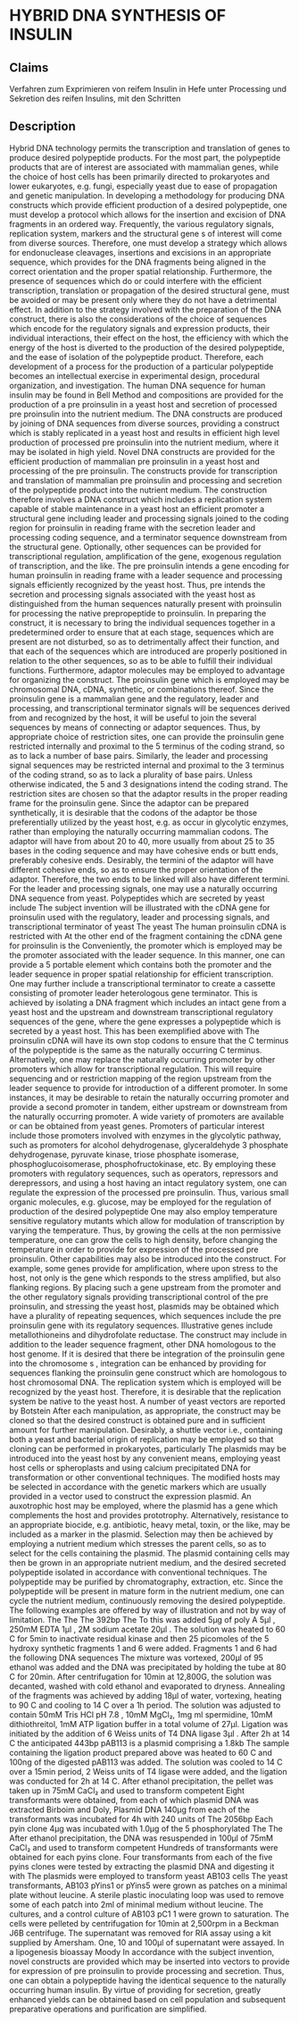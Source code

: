 # HYBRID DNA SYNTHESIS OF INSULIN

## Claims
Verfahren zum Exprimieren von reifem Insulin in Hefe unter Processing und Sekretion des reifen Insulins, mit den Schritten

## Description
Hybrid DNA technology permits the transcription and translation of genes to produce desired polypeptide products. For the most part, the polypeptide products that are of interest are associated with mammalian genes, while the choice of host cells has been primarily directed to prokaryotes and lower eukaryotes, e.g. fungi, especially yeast due to ease of propagation and genetic manipulation. In developing a methodology for producing DNA constructs which provide efficient production of a desired polypeptide, one must develop a protocol which allows for the insertion and excision of DNA fragments in an ordered way. Frequently, the various regulatory signals, replication system, markers and the structural gene s of interest will come from diverse sources. Therefore, one must develop a strategy which allows for endonuclease cleavages, insertions and excisions in an appropriate sequence, which provides for the DNA fragments being aligned in the correct orientation and the proper spatial relationship. Furthermore, the presence of sequences which do or could interfere with the efficient transcription, translation or propagation of the desired structural gene, must be avoided or may be present only where they do not have a detrimental effect. In addition to the strategy involved with the preparation of the DNA construct, there is also the considerations of the choice of sequences which encode for the regulatory signals and expression products, their individual interactions, their effect on the host, the efficiency with which the energy of the host is diverted to the production of the desired polypeptide, and the ease of isolation of the polypeptide product. Therefore, each development of a process for the production of a particular polypeptide becomes an intellectual exercise in experimental design, procedural organization, and investigation. The human DNA sequence for human insulin may be found in Bell Method and compositions are provided for the production of a pre proinsulin in a yeast host and secretion of processed pre proinsulin into the nutrient medium. The DNA constructs are produced by joining of DNA sequences from diverse sources, providing a construct which is stably replicated in a yeast host and results in efficient high level production of processed pre proinsulin into the nutrient medium, where it may be isolated in high yield. Novel DNA constructs are provided for the efficient production of mammalian pre proinsulin in a yeast host and processing of the pre proinsulin. The constructs provide for transcription and translation of mammalian pre proinsulin and processing and secretion of the polypeptide product into the nutrient medium. The construction therefore involves a DNA construct which includes a replication system capable of stable maintenance in a yeast host an efficient promoter a structural gene including leader and processing signals joined to the coding region for proinsulin in reading frame with the secretion leader and processing coding sequence, and a terminator sequence downstream from the structural gene. Optionally, other sequences can be provided for transcriptional regulation, amplification of the gene, exogenous regulation of transcription, and the like. The pre proinsulin intends a gene encoding for human proinsulin in reading frame with a leader sequence and processing signals efficiently recognized by the yeast host. Thus, pre intends the secretion and processing signals associated with the yeast host as distinguished from the human sequences naturally present with proinsulin for processing the native prepropeptide to proinsulin. In preparing the construct, it is necessary to bring the individual sequences together in a predetermined order to ensure that at each stage, sequences which are present are not disturbed, so as to detrimentally affect their function, and that each of the sequences which are introduced are properly positioned in relation to the other sequences, so as to be able to fulfill their individual functions. Furthermore, adaptor molecules may be employed to advantage for organizing the construct. The proinsulin gene which is employed may be chromosomal DNA, cDNA, synthetic, or combinations thereof. Since the proinsulin gene is a mammalian gene and the regulatory, leader and processing, and transcriptional terminator signals will be sequences derived from and recognized by the host, it will be useful to join the several sequences by means of connecting or adaptor sequences. Thus, by appropriate choice of restriction sites, one can provide the proinsulin gene restricted internally and proximal to the 5 terminus of the coding strand, so as to lack a number of base pairs. Similarly, the leader and processing signal sequences may be restricted internal and proximal to the 3 terminus of the coding strand, so as to lack a plurality of base pairs. Unless otherwise indicated, the 5 and 3 designations intend the coding strand. The restriction sites are chosen so that the adaptor results in the proper reading frame for the proinsulin gene. Since the adaptor can be prepared synthetically, it is desirable that the codons of the adaptor be those preferentially utilized by the yeast host, e.g. as occur in glycolytic enzymes, rather than employing the naturally occurring mammalian codons. The adaptor will have from about 20 to 40, more usually from about 25 to 35 bases in the coding sequence and may have cohesive ends or butt ends, preferably cohesive ends. Desirably, the termini of the adaptor will have different cohesive ends, so as to ensure the proper orientation of the adaptor. Therefore, the two ends to be linked will also have different termini. For the leader and processing signals, one may use a naturally occurring DNA sequence from yeast. Polypeptides which are secreted by yeast include The subject invention will be illustrated with the cDNA gene for proinsulin used with the regulatory, leader and processing signals, and transcriptional terminator of yeast The yeast The human proinsulin cDNA is restricted with At the other end of the fragment containing the cDNA gene for proinsulin is the Conveniently, the promoter which is employed may be the promoter associated with the leader sequence. In this manner, one can provide a 5 portable element which contains both the promoter and the leader sequence in proper spatial relationship for efficient transcription. One may further include a transcriptional terminator to create a cassette consisting of promoter leader heterologous gene terminator. This is achieved by isolating a DNA fragment which includes an intact gene from a yeast host and the upstream and downstream transcriptional regulatory sequences of the gene, where the gene expresses a polypeptide which is secreted by a yeast host. This has been exemplified above with The proinsulin cDNA will have its own stop codons to ensure that the C terminus of the polypeptide is the same as the naturally occurring C terminus. Alternatively, one may replace the naturally occurring promoter by other promoters which allow for transcriptional regulation. This will require sequencing and or restriction mapping of the region upstream from the leader sequence to provide for introduction of a different promoter. In some instances, it may be desirable to retain the naturally occurring promoter and provide a second promoter in tandem, either upstream or downstream from the naturally occurring promoter. A wide variety of promoters are available or can be obtained from yeast genes. Promoters of particular interest include those promoters involved with enzymes in the glycolytic pathway, such as promoters for alcohol dehydrogenase, glyceraldehyde 3 phosphate dehydrogenase, pyruvate kinase, triose phosphate isomerase, phosphoglucoisomerase, phosphofructokinase, etc. By employing these promoters with regulatory sequences, such as operators, repressors and derepressors, and using a host having an intact regulatory system, one can regulate the expression of the processed pre proinsulin. Thus, various small organic molecules, e.g. glucose, may be employed for the regulation of production of the desired polypeptide One may also employ temperature sensitive regulatory mutants which allow for modulation of transcription by varying the temperature. Thus, by growing the cells at the non permissive temperature, one can grow the cells to high density, before changing the temperature in order to provide for expression of the processed pre proinsulin. Other capabilities may also be introduced into the construct. For example, some genes provide for amplification, where upon stress to the host, not only is the gene which responds to the stress amplified, but also flanking regions. By placing such a gene upstream from the promoter and the other regulatory signals providing transcriptional control of the pre proinsulin, and stressing the yeast host, plasmids may be obtained which have a plurality of repeating sequences, which sequences include the pre proinsulin gene with its regulatory sequences. Illustrative genes include metallothioneins and dihydrofolate reductase. The construct may include in addition to the leader sequence fragment, other DNA homologous to the host genome. If it is desired that there be integration of the proinsulin gene into the chromosome s , integration can be enhanced by providing for sequences flanking the proinsulin gene construct which are homologous to host chromosomal DNA. The replication system which is employed will be recognized by the yeast host. Therefore, it is desirable that the replication system be native to the yeast host. A number of yeast vectors are reported by Botstein After each manipulation, as appropriate, the construct may be cloned so that the desired construct is obtained pure and in sufficient amount for further manipulation. Desirably, a shuttle vector i.e., containing both a yeast and bacterial origin of replication may be employed so that cloning can be performed in prokaryotes, particularly The plasmids may be introduced into the yeast host by any convenient means, employing yeast host cells or spheroplasts and using calcium precipitated DNA for transformation or other conventional techniques. The modified hosts may be selected in accordance with the genetic markers which are usually provided in a vector used to construct the expression plasmid. An auxotrophic host may be employed, where the plasmid has a gene which complements the host and provides prototrophy. Alternatively, resistance to an appropriate biocide, e.g. antibiotic, heavy metal, toxin, or the like, may be included as a marker in the plasmid. Selection may then be achieved by employing a nutrient medium which stresses the parent cells, so as to select for the cells containing the plasmid. The plasmid containing cells may then be grown in an appropriate nutrient medium, and the desired secreted polypeptide isolated in accordance with conventional techniques. The polypeptide may be purified by chromatography, extraction, etc. Since the polypeptide will be present in mature form in the nutrient medium, one can cycle the nutrient medium, continuously removing the desired polypeptide. The following examples are offered by way of illustration and not by way of limitation. The The The 392bp The To this was added 5µg of poly A 5µl , 250mM EDTA 1µl , 2M sodium acetate 20µl . The solution was heated to 60 C for 5min to inactivate residual kinase and then 25 picomoles of the 5 hydroxy synthetic fragments 1 and 6 were added. Fragments 1 and 6 had the following DNA sequences The mixture was vortexed, 200µl of 95 ethanol was added and the DNA was precipitated by holding the tube at 80 C for 20min. After centrifugation for 10min at 12,800G, the solution was decanted, washed with cold ethanol and evaporated to dryness. Annealing of the fragments was achieved by adding 18µl of water, vortexing, heating to 90 C and cooling to 14 C over a 1h period. The solution was adjusted to contain 50mM Tris HCl pH 7.8 , 10mM MgCl₂, 1mg ml spermidine, 10mM dithiothreitol, 1mM ATP ligation buffer in a total volume of 27µl. Ligation was initiated by the addition of 6 Weiss units of T4 DNA ligase 3µl . After 2h at 14 C the anticipated 443bp pAB113 is a plasmid comprising a 1.8kb The sample containing the ligation product prepared above was heated to 60 C and 100ng of the digested pAB113 was added. The solution was cooled to 14 C over a 15min period, 2 Weiss units of T4 ligase were added, and the ligation was conducted for 2h at 14 C. After ethanol precipitation, the pellet was taken up in 75mM CaCl₂ and used to transform competent Eight transformants were obtained, from each of which plasmid DNA was extracted Birboim and Doly, Plasmid DNA 140µg from each of the transformants was incubated for 4h with 240 units of The 2056bp Each pyin clone 4µg was incubated with 1.0µg of the 5 phosphorylated The The After ethanol precipitation, the DNA was resuspended in 100µl of 75mM CaCl₂ and used to transform competent Hundreds of transformants were obtained for each pyins clone. Four transformants from each of the five pyins clones were tested by extracting the plasmid DNA and digesting it with The plasmids were employed to transform yeast AB103 cells The yeast transformants, AB103 pYins1 or pYins5 were grown as patches on a minimal plate without leucine. A sterile plastic inoculating loop was used to remove some of each patch into 2ml of minimal medium without leucine. The cultures, and a control culture of AB103 pC1 1 were grown to saturation. The cells were pelleted by centrifugation for 10min at 2,500rpm in a Beckman J6B centrifuge. The supernatant was removed for RIA assay using a kit supplied by Amersham. One, 10 and 100µl of supernatant were assayed. In a lipogenesis bioassay Moody In accordance with the subject invention, novel constructs are provided which may be inserted into vectors to provide for expression of pre proinsulin to provide processing and secretion. Thus, one can obtain a polypeptide having the identical sequence to the naturally occurring human insulin. By virtue of providing for secretion, greatly enhanced yields can be obtained based on cell population and subsequent preparative operations and purification are simplified.